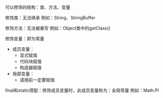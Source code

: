 可以修饰的结构：类、方法、变量

修饰类：无法继承
例如：String、StringBuffer

修饰方法：无法被重写
例如：Object类中的getClass()

修饰变量：即为常量
- 成员变量：
	- 显式赋值
	- 代码块赋值
	- 构造器赋值
- 局部变量：
	- 调用前一定要赋值

final和static搭配：修饰成员变量时，此成员变量称为：全局常量
例如：Math.PI